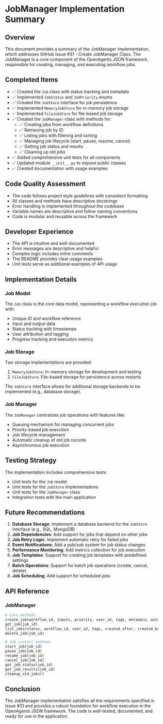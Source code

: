 # JobManager Implementation Summary

## Overview

This document provides a summary of the JobManager implementation, which addresses GitHub Issue #31 - Create JobManager Class. The JobManager is a core component of the OpenAgents JSON framework, responsible for creating, managing, and executing workflow jobs.

## Completed Items

- ✅ Created the `Job` class with status tracking and metadata
- ✅ Implemented `JobStatus` and `JobPriority` enums
- ✅ Created the `JobStore` interface for job persistence
- ✅ Implemented `MemoryJobStore` for in-memory job storage
- ✅ Implemented `FileJobStore` for file-based job storage
- ✅ Created the `JobManager` class with methods for:
  - ✅ Creating jobs from workflow definitions
  - ✅ Retrieving job by ID
  - ✅ Listing jobs with filtering and sorting
  - ✅ Managing job lifecycle (start, pause, resume, cancel)
  - ✅ Getting job status and results
  - ✅ Cleaning up old jobs
- ✅ Added comprehensive unit tests for all components
- ✅ Updated module `__init__.py` to expose public classes
- ✅ Created documentation with usage examples

## Code Quality Assessment

- The code follows project style guidelines with consistent formatting
- All classes and methods have descriptive docstrings
- Error handling is implemented throughout the codebase
- Variable names are descriptive and follow naming conventions
- Code is modular and reusable across the framework

## Developer Experience

- The API is intuitive and well-documented
- Error messages are descriptive and helpful
- Complex logic includes inline comments
- The README provides clear usage examples
- Unit tests serve as additional examples of API usage

## Implementation Details

### Job Model

The `Job` class is the core data model, representing a workflow execution job with:
- Unique ID and workflow reference
- Input and output data
- Status tracking with timestamps
- User attribution and tagging
- Progress tracking and execution metrics

### Job Storage

Two storage implementations are provided:
1. `MemoryJobStore`: In-memory storage for development and testing
2. `FileJobStore`: File-based storage for persistence across restarts

The `JobStore` interface allows for additional storage backends to be implemented (e.g., database storage).

### Job Manager

The `JobManager` centralizes job operations with features like:
- Queuing mechanism for managing concurrent jobs
- Priority-based job execution
- Job lifecycle management
- Automatic cleanup of old job records
- Asynchronous job execution

## Testing Strategy

The implementation includes comprehensive tests:
- Unit tests for the `Job` model
- Unit tests for the `JobStore` implementations
- Unit tests for the `JobManager` class
- Integration tests with the main application

## Future Recommendations

1. **Database Storage**: Implement a database backend for the `JobStore` interface (e.g., SQL, MongoDB)
2. **Job Dependencies**: Add support for jobs that depend on other jobs
3. **Job Retry Logic**: Implement automatic retry for failed jobs
4. **Event Notifications**: Add a pub/sub system for job status changes
5. **Performance Monitoring**: Add metrics collection for job execution
6. **Job Templates**: Support for creating job templates with predefined settings
7. **Batch Operations**: Support for batch job operations (create, cancel, delete)
8. **Job Scheduling**: Add support for scheduled jobs

## API Reference

### JobManager

```python
# Core methods
create_job(workflow_id, inputs, priority, user_id, tags, metadata, auto_start)
get_job(job_id)
list_jobs(status, workflow_id, user_id, tags, created_after, created_before, limit, offset, sort_by, sort_order)
delete_job(job_id)

# Job control methods
start_job(job_id)
pause_job(job_id)
resume_job(job_id)
cancel_job(job_id)
get_job_status(job_id)
get_job_results(job_id)
cleanup_old_jobs()
```

## Conclusion

The JobManager implementation satisfies all the requirements specified in Issue #31 and provides a robust foundation for workflow execution in the OpenAgents JSON framework. The code is well-tested, documented, and ready for use in the application. 